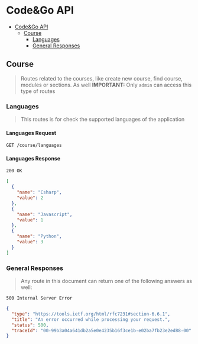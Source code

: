 
# Code&Go API

- [Code&Go API](#code&go-api)
  - [Course](#course)
    - [Languages](#languages)
    - [General Responses](#general-responses)

## Course

> Routes related to the courses, like create new course, find course, modules or sections. As well 
> **IMPORTANT:** Only `admin` can access this type of routes

### Languages

> This routes is for check the supported languages of the application

#### Languages Request

```http
GET /course/languages
```

#### Languages Response

```http
200 OK
```

```json
[
  {
    "name": "Csharp",
    "value": 2
  },
  {
    "name": "Javascript",
    "value": 1
  },
  {
    "name": "Python",
    "value": 3
  }
]
```

### General Responses

> Any route in this document can return one of the following answers as well: 

```http
500 Internal Server Error
```

```json
{
  "type": "https://tools.ietf.org/html/rfc7231#section-6.6.1",
  "title": "An error occurred while processing your request.",
  "status": 500,
  "traceId": "00-99b3a04a641db2a5e0e4235b16f3ce1b-e02ba7fb23e2ed88-00"
}
```
